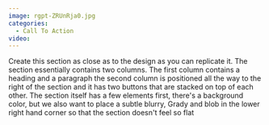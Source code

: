 ```yaml
---
image: rgpt-ZRUnRja0.jpg
categories:
  - Call To Action
video:
---
```

Create this section as close as to the design as you can replicate it. The section essentially contains two columns. The first column contains a heading and a paragraph the second column is positioned all the way to the right of the section and it has two buttons that are stacked on top of each other. The section itself has a few elements first, there's a background color, but we also want to place a subtle blurry, Grady and blob in the lower right hand corner so that the section doesn't feel so flat